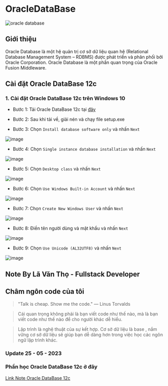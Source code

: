 # OracleDataBase

![oracle database](https://www.crossjoin.pt/wp-content/uploads/2019/08/ImagemArtigo-Site-1-1024x683.jpg)

## Giới thiệu

Oracle Database là một hệ quản trị cơ sở dữ liệu quan hệ (Relational Database Management System – RDBMS) được phát triển và phân phối bởi Oracle Corporation. Oracle Database là một phần quan trọng của Oracle Fusion Middleware.
## Cài đặt Oracle DataBase 12c

### 1. Cài đặt Oracle DataBase 12c trên Windows 10

- Bước 1: Tải Oracle DataBase 12c tại [đây](https://www.oracle.com/database/technologies/oracle-database-software-downloads.html)

- Bước 2: Sau khi tải về, giải nén và chạy file setup.exe

- Bước 3: Chọn `Install database software only` và nhấn `Next`

![image](https://user-images.githubusercontent.com/63154819/119217866-0b0b6b00-bb04-11eb-8b0a-9b5b6b6b6b6b.png)

- Bước 4: Chọn `Single instance database installation` và nhấn `Next`

![image](https://user-images.githubusercontent.com/63154819/119217877-1a8ab400-bb04-11eb-8b0a-9b5b6b6b6b6b.png)

- Bước 5: Chọn `Desktop class` và nhấn `Next`

![image](https://user-images.githubusercontent.com/63154819/119217886-2c6c5700-bb04-11eb-8b0a-9b5b6b6b6b6b.png)

- Bước 6: Chọn `Use Windows Built-in Account` và nhấn `Next`

![image](https://user-images.githubusercontent.com/63154819/119217895-3a21dc80-bb04-11eb-8b0a-9b5b6b6b6b6b.png)

- Bước 7: Chọn `Create New Windows User` và nhấn `Next`

![image](https://user-images.githubusercontent.com/63154819/119217902-4a39bc00-bb04-11eb-8b0a-9b5b6b6b6b6b.png)

- Bước 8: Điền tên người dùng và mật khẩu và nhấn `Next`

![image](https://user-images.githubusercontent.com/63154819/119217909-5a519b80-bb04-11eb-8b0a-9b5b6b6b6b6b.png)

- Bước 9: Chọn `Use Unicode (AL32UTF8)` và nhấn `Next`

![image](https://user-images.githubusercontent.com/63154819/119217916-6a696b00-bb04-11eb-8b0a-9b5b6b6b6b6b.png)



## Note By Lã Văn Thọ - Fullstack Developer

## Châm ngôn code của tôi

> "Talk is cheap. Show me the code." ― Linus Torvalds

> Cái quan trọng không phải là bạn viết code như thế nào, mà là bạn viết code như thế nào để cho người khác dễ hiểu.

> Lập trình là nghệ thuật của sự kết hợp. Cơ sở dữ liệu là base , nắm vững cơ sở dữ liệu sẽ giúp bạn dễ dàng hơn trong việc học các ngôn ngữ lập trình khác.


### Update 25 - 05 - 2023

### Phần học Oracle DataBase 12c ở đây

[Link Note Oracle DataBase 12c](https://github.com/pudo58/OracleDataBase/blob/main/Oracle12c.md)